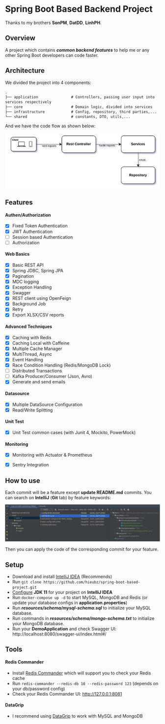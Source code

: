 # Spring Boot Based Backend Project

Thanks to my brothers **SonPM**, **DatDD**, **LinhPH**.

## Overview
A project which contains _**common backend features**_ to help me or any other Spring Boot developers can code faster.

## Architecture
We divided the project into 4 components:

    .
    ├── application               # Controllers, passing user input into services respectively
    ├── core                      # Domain logic, divided into services
    ├── infrastructure            # Config, repository, third parties,...
    └── shared                    # constants, DTO, utils,...

And we have the code flow as shown below:

![Raw Design](src/main/resources/META-INF/raw_code_flow.png)

## Features

#### Authen/Authorization
- [x] Fixed Token Authentication
- [x] JWT Authentication
- [ ] Session based Authentication
- [ ] Authorization

#### Web Basics
- [x] Basic REST API
- [x] Spring JDBC, Spring JPA
- [x] Pagination
- [x] MDC logging
- [x] Exception Handling
- [x] Swagger
- [x] REST client using OpenFeign
- [x] Background Job
- [x] Retry
- [x] Export XLSX/CSV reports

#### Advanced Techniques
- [x] Caching with Redis
- [x] Caching Local with Caffeine
- [x] Multiple Cache Manager
- [x] MultiThread, Async
- [x] Event Handling
- [x] Race Condition Handling (Redis/MongoDB Lock)
- [ ] Distributed Transactions
- [ ] Kafka Producer/Consumer (Json, Avro)
- [x] Generate and send emails

#### Datasource
- [x] Multiple DataSource Configuration
- [x] Read/Write Splitting

#### Unit Test
- [x] Unit Test common cases (with Junit 4, Mockito, PowerMock)


#### Monitoring
- [x] Monitoring with Actuator & Prometheus
- [x] Sentry Integration


## How to use
Each commit will be a feature except **update README.md** commits. You can search on **IntelliJ** (**Git** tab) by feature keywords:

![img_2.png](src/main/resources/META-INF/feature_searching.png)

Then you can apply the code of the corresponding commit for your feature. 

## Setup
- Download and install [IntelliJ IDEA](https://www.jetbrains.com/idea/download/) (Recommends)
- Run `git clone https://github.com/hieubz/spring-boot-based-project.git`
- [Configure](https://www.jetbrains.com/help/idea/sdk.html#change-project-sdk) **JDK 11** for your project on **IntelliJ IDEA**
- Run `docker-compose up -d` to start MySQL, MongoDB and Redis (or update your database configs in **application.properties**)
- Run **_resources/schema/mysql-schema.sql_** to initialize your MySQL database.
- Run commands in **_resources/schema/mongo-schema.txt_** to initialize your MongoDB database.
- Run your **DemoApplication** and check Swagger UI: http://localhost:8080/swagger-ui/index.html#/

## Tools

#### Redis Commander

- Install [Redis Commander](https://github.com/joeferner/redis-commander) which will support you to check your Redis cache
- Run `redis-commander --redis-db 10 --redis-password 123` (depends on your db/password config)
- Check your Redis Commander UI: http://127.0.0.1:8081

#### DataGrip

- I recommend using [DataGrip](https://www.jetbrains.com/datagrip/download/) to work with MySQL and MongoDB

